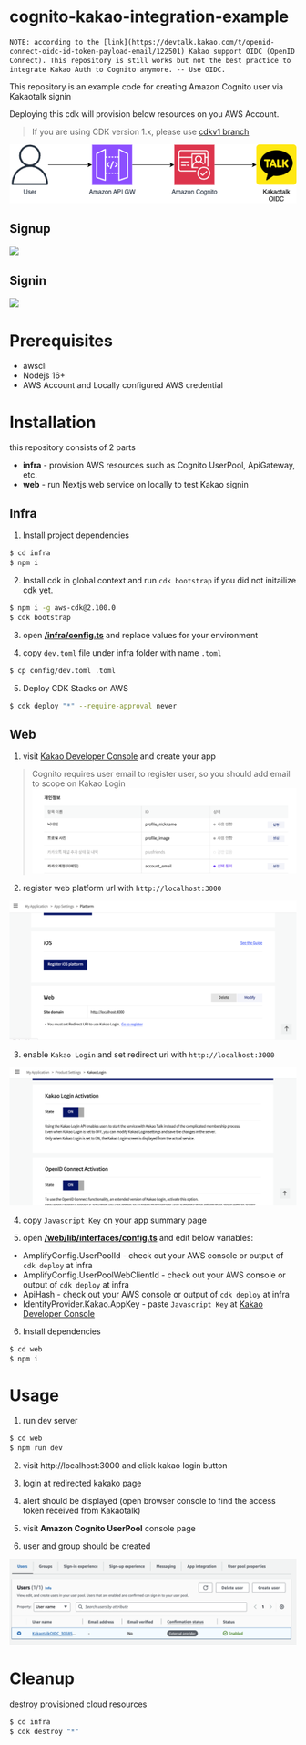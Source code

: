 # cognito-kakao-integration-example

```
NOTE: according to the [link](https://devtalk.kakao.com/t/openid-connect-oidc-id-token-payload-email/122501) Kakao support OIDC (OpenID Connect). This repository is still works but not the best practice to integrate Kakao Auth to Cognito anymore. -- Use OIDC.
```

This repository is an example code for creating Amazon Cognito user via Kakaotalk signin

Deploying this cdk will provision below resources on you AWS Account.

> If you are using CDK version 1.x, please use [cdkv1 branch](https://github.com/haandol/cognito-kakao-example/tree/cdkv1)

![](/img/architecture.png)

## Signup

![](/img/signup.png)

## Signin

![](/img/signin.png)

# Prerequisites

- awscli
- Nodejs 16+
- AWS Account and Locally configured AWS credential

# Installation

this repository consists of 2 parts

- **infra** - provision AWS resources such as Cognito UserPool, ApiGateway, etc.
- **web** - run Nextjs web service on locally to test Kakao signin

## Infra

1. Install project dependencies

```bash
$ cd infra
$ npm i
```

2. Install cdk in global context and run `cdk bootstrap` if you did not initailize cdk yet.

```bash
$ npm i -g aws-cdk@2.100.0
$ cdk bootstrap
```

3. open [**/infra/config.ts**](infra/config/dev.toml) and replace values for your environment

4. copy `dev.toml` file under infra folder with name `.toml`

```bash
$ cp config/dev.toml .toml
```

5. Deploy CDK Stacks on AWS

```bash
$ cdk deploy "*" --require-approval never
```

## Web

1. visit [Kakao Developer Console](https://developers.kakao.com/console/app) and create your app

> Cognito requires user email to register user, so you should add email to scope on Kakao Login
> ![](/img/app_email.png)

2. register web platform url with `http://localhost:3000`

![](/img/kakao1.png)

3. enable `Kakao Login` and set redirect uri with `http://localhost:3000`

![](/img/kakao2.png)

4. copy `Javascript Key` on your app summary page

5. open [**/web/lib/interfaces/config.ts**](web/lib/interfaces/config.ts) and edit below variables:

- AmplifyConfig.UserPoolId - check out your AWS console or output of `cdk deploy` at infra
- AmplifyConfig.UserPoolWebClientId - check out your AWS console or output of `cdk deploy` at infra
- ApiHash - check out your AWS console or output of `cdk deploy` at infra
- IdentityProvider.Kakao.AppKey - paste `Javascript Key` at [Kakao Developer Console](https://developers.kakao.com/console/app)

6. Install dependencies

```bash
$ cd web
$ npm i
```

# Usage

1. run dev server

```bash
$ cd web
$ npm run dev
```

2. visit http://localhost:3000 and click kakao login button

3. login at redirected kakako page

4. alert should be displayed (open browser console to find the access token received from Kakaotalk)

5. visit **Amazon Cognito UserPool** console page

6. user and group should be created

![](/img/user.png)

# Cleanup

destroy provisioned cloud resources

```bash
$ cd infra
$ cdk destroy "*"
```
